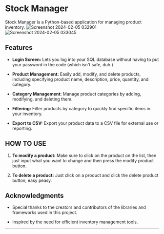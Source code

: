 # Stock Manager
Stock Manager is a Python-based application for managing product inventory.
![Screenshot 2024-02-05 032901](https://github.com/thouay-baccam/gestion_de_stock/assets/144665060/f41a941e-d4de-4564-b277-6adc99de10b0)
![Screenshot 2024-02-05 033045](https://github.com/thouay-baccam/gestion_de_stock/assets/144665060/6670d0ac-9ac9-45e9-a488-14cb336b52e7)

## Features

- **Login Screen:** Lets you log into your SQL database without having to put your password in the code (which isn't safe, duh.)

- **Product Management:** Easily add, modify, and delete products, including specifying product name, description, price, quantity, and category.

- **Category Management:** Manage product categories by adding, modifying, and deleting them.

- **Filtering:** Filter products by category to quickly find specific items in your inventory.

- **Export to CSV:** Export your product data to a CSV file for external use or reporting.

## HOW TO USE

1. **To modify a product:** Make sure to click on the product on the list, then just input what you want to change and then press the modify product button.

2. **To delete a product:** Just click on a product and click the delete product button, easy peasy.

## Acknowledgments

- Special thanks to the creators and contributors of the libraries and frameworks used in this project.

- Inspired by the need for efficient inventory management tools.

---
